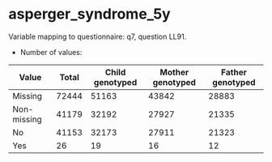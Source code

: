 # asperger_syndrome_5y
Variable mapping to questionnaire: q7, question LL91.
- Number of values:

| Value | Total | Child genotyped | Mother genotyped | Father genotyped |
| ----- | ----- | --------------- | ---------------- | ---------------- |
| Missing | 72444 | 51163 | 43842 | 28883 |
| Non-missing | 41179 | 32192 | 27927 | 21335 |
| No | 41153 | 32173 | 27911 |21323 |
| Yes | 26 | 19 | 16 |12 |



